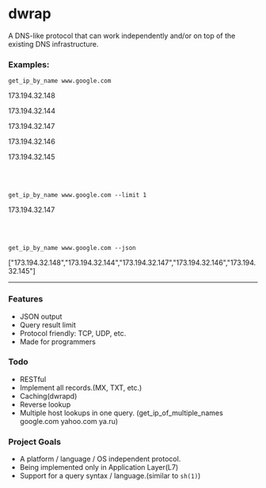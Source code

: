 # dwrap
A DNS-like protocol that can work independently and/or on top of the existing DNS infrastructure.


### Examples:

`get_ip_by_name www.google.com`

173.194.32.148

173.194.32.144

173.194.32.147

173.194.32.146

173.194.32.145

<br />
<br />

`get_ip_by_name www.google.com --limit 1`

173.194.32.147

<br />
<br />

`get_ip_by_name www.google.com --json`

["173.194.32.148","173.194.32.144","173.194.32.147","173.194.32.146","173.194.32.145"]

---

### Features
  - JSON output
  - Query result limit
  - Protocol friendly: TCP, UDP, etc.
  - Made for programmers

### Todo
  - RESTful
  - Implement all records.(MX, TXT, etc.)
  - Caching(dwrapd)
  - Reverse lookup
  - Multiple host lookups in one query. (get_ip_of_multiple_names google.com yahoo.com ya.ru)

### Project Goals
  - A platform / language / OS independent protocol.
  - Being implemented only in Application Layer(L7)
  - Support for a query syntax / language.(similar to `sh(1)`)

